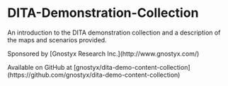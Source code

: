 # DITA-Demonstration-Collection
<p>An introduction to the DITA demonstration collection and a description of the maps and scenarios provided.</p>
<p>Sponsored by [Gnostyx Research Inc.](http://www.gnostyx.com/)</p>
Available on GitHub at [gnostyx/dita-demo-content-collection](https://github.com/gnostyx/dita-demo-content-collection)

